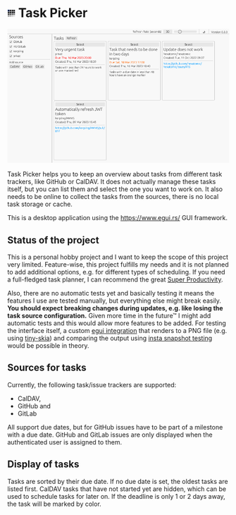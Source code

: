 # <img src="https://raw.githubusercontent.com/thomaskrause/task-picker/main/src/bin/taskpicker.png" height="18px" alt="Logo of Task Picker which is a list or rectangles arranged in a grid, representing the tasks">  Task Picker

![A screenshot of Task Picker with several example tasks shown](screenshot.png)

Task Picker helps you to keep an overview about tasks from different task
trackers, like GitHub or CalDAV. It does not actually manage these tasks itself,
but you can list them and select the one you want to work on. It also needs to
be online to collect the tasks from the sources, there is no local task storage
or cache.

This is a desktop application using the <https://www.egui.rs/> GUI framework.

## Status of the project

This is a personal hobby project and I want to keep the scope of this project
very limited. Feature-wise, this project fulfills my needs and it is not planned
to add additional options, e.g. for different types of scheduling. If you need a
full-fledged task planner, I can recommend the great [Super
Productivity](https://super-productivity.com/).

Also, there are no automatic tests yet and basically testing it means the
features I use are tested manually, but everything else might break easily.
**You should expect breaking changes during updates, e.g. like losing the task
source configuration.** Given more time in the future™ I might add automatic
tests and this would allow more features to be added. For testing the interface
itself, a custom [egui
integration](https://github.com/emilk/egui#writing-your-own-egui-integration)
that renders to a PNG file (e.g. using
[tiny-skia](https://crates.io/crates/tiny-skia)) and comparing the output using
[insta snapshot testing](https://insta.rs/) would be possible in theory.



## Sources for tasks

Currently, the following task/issue trackers are supported:

- CalDAV, 
- GitHub and 
- GitLab 

All support due dates, but for GitHub issues  have to be part of a milestone
with a due date. GitHub and GitLab issues are only displayed when the
authenticated user is assigned to them.

## Display of tasks

Tasks are sorted by their due date. If no due date is set, the oldest tasks are
listed first. CalDAV tasks that have not started yet are hidden, which can be
used to schedule tasks for later on. If the deadline is only 1 or 2 days away,
the task will be marked by color.

